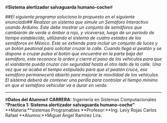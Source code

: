 #**Sistema alertizador salvaguarda humano-coche**#

##*El siguiente programa soluciona lo propuesto en el siguiente enunciado*##
*Realizar un sistema que simule un Semáforo Interactivo usando Arduino. Este debe mostrar un conjunto de semáforos que cambiarán de verde a ámbar a rojo, y viceversa, luego de un período de tiempo establecido, utilizando el sistema de cuatro estados de los semáforos en México. Este se extiende para incluir un conjunto de luces y un botón peatonal para solicitar cruzar la calle.
Cuando llega el peatón y se dispone a cruzar pulsa el botón que encuentra en la parte baja del semáforo, este reconoce la orden y cierra el paso de los vehículos para que el viandante pueda cruzar con seguridad hasta el otro lado de la calle. Una vez que se acaba el tiempo estipulado para que el peatón cruce, ese semáforo permanecerá abierto para mejorar la movilidad de los vehículos. 
El sistema deberá de contener una perilla para controlar el tiempo mínimo en que el semáforo vehicular va a durar en verde.*


***
#**Datos del Alumno**#
**CARRERA:** Ingeniería en Sistemas Computacionales
**“Practica 1: Sistema alertizador salvaguarda humano-coche”**
**Materia:**sistemas Programables
**Profesor:**Ing. Levy Rojas Carlos Rafael
**Alumno:**Miguel Ángel Ramírez Lira.




